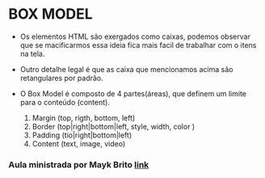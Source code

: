 # BOX MODEL

- Os elementos HTML são exergados como caixas, podemos observar que se macificarmos
essa ideia fica mais facil de trabalhar com o itens na tela.
- Outro detalhe legal é que as caixa que mencionamos acima são retangulares por padrão.

- O Box Model é composto de 4 partes(áreas), que definem um limite para o conteúdo (content).
    1. Margin (top, rigth, bottom, left)
    2. Border (top|right|bottom|left, style, width, color )
    3. Padding (tio|right|bottom|left)
    4. Content (text, image, video)

### Aula ministrada por Mayk Brito [link]("https://www.youtube.com/watch?v=nhW70H9H4gU")
